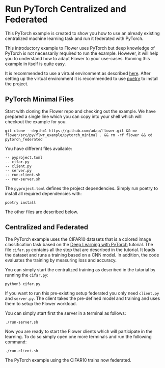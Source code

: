 # Run PyTorch Centralized and Federated

This PyTorch example is created to show you how to use an already existing centralized machine learning task and run it federated with PyTorch.

This introductory example to Flower uses PyTorch but deep knowledge of PyTorch is not necessarily required to run the example. However, it will help you to understand how to adapt Flower to your use-cases.
Running this example in itself is quite easy.

It is recommended to use a virtual environment as described [here](https://flower.dev/docs/recommended-env-setup).
After setting up the virtual environment it is recommended to use [poetry](https://python-poetry.org/docs/) to install the project.

## PyTorch Minimal Files

Start with cloning the Flower repo and checking out the example. We have prepared a single line which you can copy into your shell which will checkout the example for you.

```shell
git clone --depth=1 https://github.com/adap/flower.git && mv flower/src/py/flwr_example/pytorch_minimal . && rm -rf flower && cd pytorch_federated
```

You have different files available:

```shell
-- pyproject.toml
-- cifar.py
-- client.py
-- server.py
-- run-client.sh
-- run-server.sh
```

The `pyproject.toml` defines the project dependencies. Simply run poetry to install all required dependencies with:

```shell
poetry install
```

The other files are described below.

## Centralized and Federated

The PyTorch example uses the CIFAR10 datasets that is a colored image classification task based on the [Deep Learning with PyTorch](https://pytorch.org/tutorials/beginner/blitz/cifar10_tutorial.html) tutorial. The file `cifar.py` contains all the step that are described in the tutorial. It loads the dataset and runs a training based on a CNN model. In addition, the code evaluates the training by measuring loss and accuracy.

You can simply start the centralized training as described in the tutorial by running the `cifar.py`:

```shell
python3 cifar.py
```

If you want to run this pre-existing setup federated you only need `client.py` and `server.py`. The client takes the pre-defined model and training and uses them to setup the Flower workload.

You can simply start first the server in a terminal as follows:

```shell
./run-server.sh
```

Now you are ready to start the Flower clients which will participate in the learning. To do so simply open one more terminals and run the following command:

```shell
./run-client.sh
```

The PyTorch example using the CIFAR10 trains now federated.
